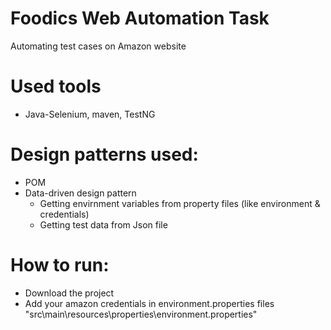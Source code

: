# Foodics Web Automation Task

Automating test cases on Amazon website

# Used tools
- Java-Selenium, maven, TestNG

# Design patterns used:
- POM
- Data-driven design pattern
  - Getting envirnment variables from property files (like environment & credentials)
  - Getting test data from Json file

# How to run:
- Download the project
- Add your amazon credentials in environment.properties files "src\main\resources\properties\environment.properties"